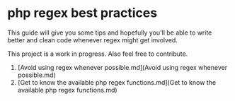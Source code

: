 # php regex best practices

This guide will give you some tips and hopefully you'll be able to write better and clean code whenever regex might get involved.
 
This project is a work in progress. Also feel free to contribute.

1. [Avoid using regex whenever possible.md](Avoid using regex whenever possible.md)
2. [Get to know the available php regex functions.md](Get to know the available php regex functions.md)